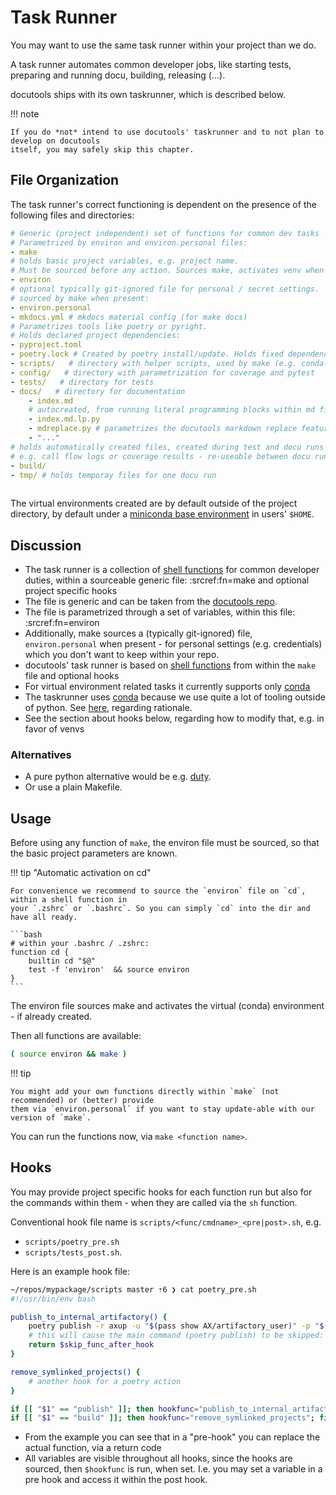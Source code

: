 #  Task Runner

You may want to use the same task runner within your project than we do.

A task runner automates common developer jobs, like starting tests, preparing and running docu,
building, releasing (...).

docutools ships with its own taskrunner, which is described below.

!!! note

    If you do *not* intend to use docutools' taskrunner and to not plan to develop on docutools
    itself, you may safely skip this chapter.


## File Organization

The task runner's correct functioning is dependent on the presence of the following files and
directories:


```yaml
# Generic (project independent) set of functions for common dev tasks
# Parametrized by environ and environ.personal files:
- make
# holds basic project variables, e.g. project name.
# Must be sourced before any action. Sources make, activates venv when present
- environ 
# optional typically git-ignored file for personal / secret settings.
# sourced by make when present:
- environ.personal 
- mkdocs.yml # mkdocs material config (for make docs)
# Parametrizes tools like poetry or pyright. 
# Holds declared project dependencies:
- pyproject.toml 
- poetry.lock # Created by poetry install/update. Holds fixed dependencies.
- scripts/   # directory with helper scripts, used by make (e.g. conda related) and optional hooks
- config/   # directory with parametrization for coverage and pytest
- tests/   # directory for tests
- docs/   # directory for documentation
    - index.md
    # autocreated, from running literal programming blocks within md file of same name:
    - index.md.lp.py 
    - mdreplace.py # parametrizes the docutools markdown replace feature
    - "..."
# holds automatically created files, created during test and docu runs
# e.g. call flow logs or coverage results - re-useable between docu runs:
- build/ 
- tmp/ # holds temporay files for one docu run
   
```

The virtual environments created are by default outside of the project directory, by default under a
[miniconda base environment][mb] in users' `$HOME`.

[mb]: https://docs.conda.io/projects/conda/en/latest/user-guide/tasks/manage-environments.html 


## Discussion

- The task runner is a collection of [shell functions][sf] for common developer duties, within a
  sourceable generic file: :srcref:fn=make and optional project specific hooks
- The file is generic and can be taken from the [docutools
  repo](https://github.com/axiros/docutools/blob/master/make).
- The file is parametrized through a set of variables, within this file: :srcref:fn=environ
- Additionally, make sources a (typically git-ignored) file, `environ.personal` when present - for
  personal settings (e.g. credentials) which you don't want to keep within your repo.
- docutools' task runner is based on [shell functions][sf] from within the `make` file and optional
  hooks
- For virtual environment related tasks it currently supports only [conda](./conda.md)
- The taskrunner uses [conda][cond] because we use quite a lot of tooling outside of python. See
  [here](./conda.md), regarding rationale.
- See the section about hooks below, regarding how to modify that, e.g. in favor of venvs

[sf]: [https://www.gnu.org/software/bash/manual/html_node/Shell-Functions.html]


### Alternatives   

- A pure python alternative would be e.g. [duty](https://github.com/pawamoy/duty).
- Or use a plain Makefile.



## Usage

Before using any function of `make`, the environ file must be sourced, so that the basic
project parameters are known.

!!! tip "Automatic activation on cd"

    For convenience we recommend to source the `environ` file on `cd`, within a shell function in
    your `.zshrc` or `.bashrc`. So you can simply `cd` into the dir and have all ready.

    ```bash
    # within your .bashrc / .zshrc:
    function cd {
        builtin cd "$@"
        test -f 'environ'  && source environ
    }
    ```


The environ file sources make and activates the virtual (conda) environment - if already created.

Then all functions are available:

```bash lp fmt=xt_flat
( source environ && make )
```

!!! tip

    You might add your own functions directly within `make` (not recommended) or (better) provide
    them via `environ.personal` if you want to stay update-able with our version of `make`.


You can run the functions now, via `make <function name>`.


## Hooks

You may provide project specific hooks for each function run but also for the commands within them -
when they are called via the `sh` function.

Conventional hook file name is `scripts/<func/cmdname>_<pre|post>.sh`, e.g.

- `scripts/poetry_pre.sh`
- `scripts/tests_post.sh`.

Here is an example hook file:

```bash
~/repos/mypackage/scripts master ⇡6 ❯ cat poetry_pre.sh                                                                                                                                        lc-python_py3.8
#!/usr/bin/env bash

publish_to_internal_artifactory() {
    poetry publish -r axup -u "$(pass show AX/artifactory_user)" -p "$(pass show AX/artifactory_password)" || return 1
    # this will cause the main command (poetry publish) to be skipped:
    return $skip_func_after_hook 
}

remove_symlinked_projects() {
    # another hook for a poetry action
}

if [[ "$1" == "publish" ]]; then hookfunc="publish_to_internal_artifactory"; fi
if [[ "$1" == "build" ]]; then hookfunc="remove_symlinked_projects"; fi
```

- From the example you can see that in a "pre-hook" you can replace the actual function, via a
  return code
- All variables are visible throughout all hooks, since the hooks are sourced, then `$hookfunc` is
  run, when set. I.e. you may set a variable in a pre hook and access it within the post hook.


[cond]: https://docs.conda.io/en/latest/miniconda.html


